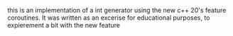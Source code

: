 this is an implementation of a int generator using the new c++ 20's feature coroutines. It was written as an excerise for educational purposes, to expierement a bit with the new feature
